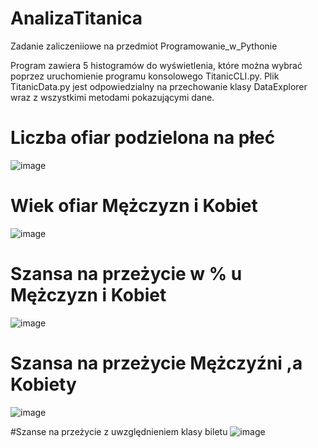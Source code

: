 # AnalizaTitanica
Zadanie zaliczeniiowe na przedmiot Programowanie_w_Pythonie

Program zawiera 5 histogramów do wyświetlenia, które można wybrać poprzez uruchomienie programu konsolowego TitanicCLI.py.
Plik TitanicData.py jest odpowiedzialny na przechowanie klasy DataExplorer wraz z wszystkimi metodami pokazującymi dane.

# Liczba ofiar podzielona na płeć
![image](https://user-images.githubusercontent.com/123461439/214912780-d00bf3fc-5e98-4adc-a339-09223e036866.png)

# Wiek ofiar Mężczyzn i Kobiet
![image](https://user-images.githubusercontent.com/123461439/214913270-4344237a-e8ee-484c-8019-667c2c62c3ad.png)

# Szansa na przeżycie w % u Mężczyzn i Kobiet
![image](https://user-images.githubusercontent.com/123461439/214913526-57e92500-c750-4119-885e-3a2453cde67b.png)

# Szansa na przeżycie Mężczyźni ,a Kobiety
![image](https://user-images.githubusercontent.com/123461439/214913780-9b25abc6-48a1-40bc-9c35-6290693d28cf.png)

#Szanse na przeżycie z uwzględnieniem klasy biletu
![image](https://user-images.githubusercontent.com/123461439/214913888-ffab81fe-aed4-41b8-84ff-a060816293db.png)

